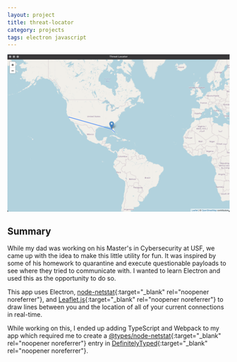 ```yaml
---
layout: project
title: threat-locator
category: projects
tags: electron javascript
---
```


![Threat Locator](/assets/images/projects/threat-locator/screenshots/ThreatLocator.png)

## Summary

While my dad was working on his Master's in Cybersecurity at USF, we came up with the idea to make this little utility for fun. It was inspired by some of his homework to quarantine and execute questionable payloads to see where they tried to communicate with. I wanted to learn Electron and used this as the opportunity to do so.

This app uses Electron, [node-netstat](https://www.npmjs.com/package/node-netstat){:target="\_blank" rel="noopener noreferrer"}, and [Leaflet.js](https://leafletjs.com){:target="\_blank" rel="noopener noreferrer"} to draw lines between you and the location of all of your current connections in real-time.

While working on this, I ended up adding TypeScript and Webpack to my app which required me to create a [@types/node-netstat](https://www.npmjs.com/package/@types/node-netstat){:target="\_blank" rel="noopener noreferrer"} entry in [DefinitelyTyped](https://github.com/DefinitelyTyped/DefinitelyTyped#readme){:target="\_blank" rel="noopener noreferrer"}.
